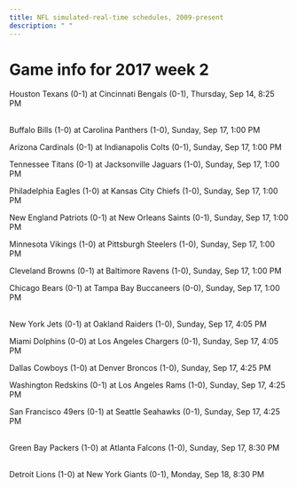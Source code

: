 ```yaml
---
title: NFL simulated-real-time schedules, 2009-present
description: " "
---
```


# Game info for 2017 week 2

Houston Texans (0-1) at Cincinnati Bengals (0-1), Thursday, Sep 14, 8:25 PM

<br/>Buffalo Bills (1-0) at Carolina Panthers (1-0), Sunday, Sep 17, 1:00 PM

Arizona Cardinals (0-1) at Indianapolis Colts (0-1), Sunday, Sep 17, 1:00 PM

Tennessee Titans (0-1) at Jacksonville Jaguars (1-0), Sunday, Sep 17, 1:00 PM

Philadelphia Eagles (1-0) at Kansas City Chiefs (1-0), Sunday, Sep 17, 1:00 PM

New England Patriots (0-1) at New Orleans Saints (0-1), Sunday, Sep 17, 1:00 PM

Minnesota Vikings (1-0) at Pittsburgh Steelers (1-0), Sunday, Sep 17, 1:00 PM

Cleveland Browns (0-1) at Baltimore Ravens (1-0), Sunday, Sep 17, 1:00 PM

Chicago Bears (0-1) at Tampa Bay Buccaneers (0-0), Sunday, Sep 17, 1:00 PM

<br/>New York Jets (0-1) at Oakland Raiders (1-0), Sunday, Sep 17, 4:05 PM

Miami Dolphins (0-0) at Los Angeles Chargers (0-1), Sunday, Sep 17, 4:05 PM

Dallas Cowboys (1-0) at Denver Broncos (1-0), Sunday, Sep 17, 4:25 PM

Washington Redskins (0-1) at Los Angeles Rams (1-0), Sunday, Sep 17, 4:25 PM

San Francisco 49ers (0-1) at Seattle Seahawks (0-1), Sunday, Sep 17, 4:25 PM

<br/>Green Bay Packers (1-0) at Atlanta Falcons (1-0), Sunday, Sep 17, 8:30 PM

<br/>Detroit Lions (1-0) at New York Giants (0-1), Monday, Sep 18, 8:30 PM

